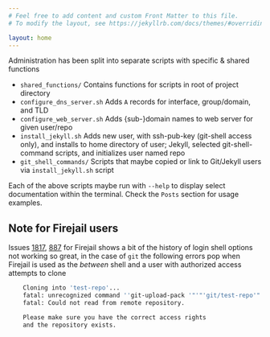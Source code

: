 ```yaml
---
# Feel free to add content and custom Front Matter to this file.
# To modify the layout, see https://jekyllrb.com/docs/themes/#overriding-theme-defaults

layout: home
---
```


Administration has been split into separate scripts with specific & shared functions


- `shared_functions/` Contains functions for scripts in root of project directory
- `configure_dns_server.sh` Adds `A` records for interface, group/domain, and TLD
- `configure_web_server.sh` Adds {sub-}domain names to web server for given user/repo
- `install_jekyll.sh` Adds new user, with ssh-pub-key (git-shell access only),
 and installs to home directory of user; Jekyll, selected git-shell-command
 scripts, and initializes user named repo
- `git_shell_commands/` Scripts that maybe copied or link to Git/Jekyll users via
 `install_jekyll.sh` script


Each of the above scripts maybe run with `--help` to display select documentation within the terminal. Check the `Posts` section for usage examples.


## Note for Firejail users


Issues [1817](https://github.com/netblue30/firejail/issues/1817), [887](https://github.com/netblue30/firejail/issues/887) for Firejail shows a bit of the history of login shell options not working so great, in the case of `git` the following errors pop when Firejail is used as the *between* shell and a user with authorized access attempts to clone

```bash
    Cloning into 'test-repo'...
    fatal: unrecognized command ''git-upload-pack '"'"'git/test-repo'"'" '
    fatal: Could not read from remote repository.

    Please make sure you have the correct access rights
    and the repository exists.
```
